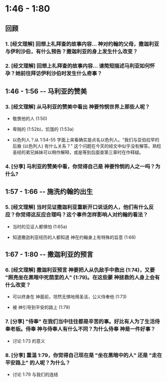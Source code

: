 # 1:46 - 1:80

## 回顾

### 1. [经文理解] 回想上礼拜查的故事内容... 神对约翰的父母，撒迦利亚与伊利沙伯，有什么预告？撒迦利亚的身上发生什么改变？

### 2. [经文理解] 回想上礼拜查的故事内容... 请简短描述马利亚如何怀孕？她前往拜访伊利沙伯时发生什么奇事？

## 1:46 - 1:56 -- 马利亚的赞美

### 3. [经文理解] 从马利亚的赞美中看出 神要怜悯世界上那些人呢？

* 敬畏他的人 (1:50)

* 卑贱的 (1:52b)，饥饿的 (1:53a)

* 以色列人？从 1:54-55 字面上来看确实是点名以色列人。"我们与亚伯拉罕的后裔 (以色列人) 有什么关系？" 这个问题在今天的经文中似乎没有解答。熟稔圣经的弟兄姊妹可以稍作解释，或是等到后面查第三章时在作释疑。

### 4. [分享] 马利亚的赞美中看，你觉得自己是 神要怜悯的人之一吗？为什么?

## 1:57 - 1:66 -- 施洗约翰的出生

### 5. [经文理解] 当时见证撒迦利亚重新开口说话的人，他们有什么反应？你觉得这反应合理吗？这个事件怎样影响人对约翰的看法？

* 当时的见证人都惧怕 (1:65a)

* 知道撒迦利亚经历的人都知道 神在约翰身上有特殊的旨意 (1:66)

## 1:67 - 1:80 -- 撒迦利亚的预言

### 6. [经文理解] 撒迦利亚预言 神要把人从仇敌手中救出 (1:74)，又要 "照亮坐在黑暗中死荫里的人" (1:79)。在这些蒙 神拯救的人身上会有什么改变？

* 可以终身在 神面前，坦然无惧地用圣洁，公义侍奉他 (1:73)

* 被 神引导到平安的路上 (1:79) 

### 7. [分享] "侍奉" 在我们当中往往都是辛苦的事。好比有人为了生活侍奉老板。侍奉 神与侍奉人有什么不同？为什么侍奉 神是一件好事？
 
* 讨论 1:73 的意义

### 8. [分享] 重温 1:79，你觉得自己现在是 "坐在黑暗中的人" 还是 "走在平安路上" 的人呢？为什么？

* 讨论 1:79 与我们的连结
